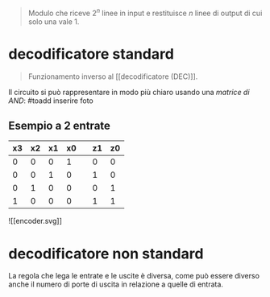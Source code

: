 > Modulo che riceve $2^{n}$ linee in input e restituisce $n$ linee di output di cui solo una vale 1.

# decodificatore standard

> Funzionamento inverso al [[decodificatore (DEC)]].

Il circuito si può rappresentare in modo più chiaro usando una *matrice di AND*: #toadd inserire foto

## Esempio a 2 entrate

| x3  | x2  | x1  | x0  |     | z1  | z0  |
| --- | --- | --- | --- | --- | --- | --- |
| 0   | 0   | 0   | 1   |     | 0   | 0   |
| 0   | 0   | 1   | 0   |     | 1   | 0   |
| 0   | 1   | 0   | 0   |     | 0   | 1   |
| 1   | 0   | 0   | 0   |     | 1   | 1   |
![[encoder.svg]]
# decodificatore non standard
La regola che lega le entrate e le uscite è diversa, come può essere diverso anche il numero di porte di uscita in relazione a quelle di entrata.
